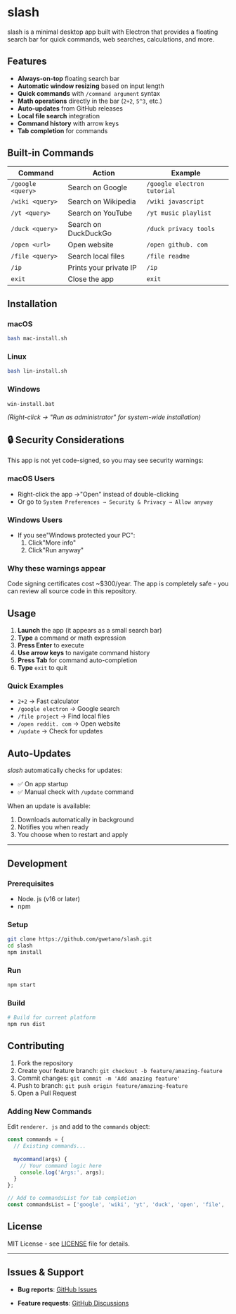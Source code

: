 # slash

slash is a minimal desktop app built with Electron that provides a floating search bar for quick commands, web searches, calculations, and more.

## Features

- **Always-on-top** floating search bar
- **Automatic window resizing** based on input length
- **Quick commands** with `/command argument` syntax
- **Math operations** directly in the bar (`2+2`, `5^3`, etc.)
- **Auto-updates** from GitHub releases
- **Local file search** integration
- **Command history** with arrow keys
- **Tab completion** for commands

## Built-in Commands

| Command | Action | Example |
|---------|--------|---------|
| `/google <query>` | Search on Google | `/google electron tutorial` |
| `/wiki <query>` | Search on Wikipedia | `/wiki javascript` |
| `/yt <query>` | Search on YouTube | `/yt music playlist` |
| `/duck <query>` | Search on DuckDuckGo | `/duck privacy tools` |
| `/open <url>` | Open website | `/open github. com` |
| `/file <query>` | Search local files | `/file readme` |
| `/ip` | Prints your private IP | `/ip` |
| `exit` | Close the app | `exit` |

## Installation

### macOS

```bash
bash mac-install.sh
```

### Linux

```bash
bash lin-install.sh
```

### Windows

```batch
win-install.bat
```

*(Right-click → "Run as administrator" for system-wide installation)*

## 🔒 Security Considerations

This app is not yet code-signed, so you may see security warnings:

### macOS Users

- Right-click the app →"Open" instead of double-clicking
- Or go to `System Preferences → Security & Privacy → Allow anyway`

### Windows Users

- If you see"Windows protected your PC":
  1. Click"More info"
  2. Click"Run anyway"

### Why these warnings appear

Code signing certificates cost ~$300/year. The app is completely safe - you can review all source code in this repository.

## Usage

1. **Launch** the app (it appears as a small search bar)
2. **Type** a command or math expression
3. **Press Enter** to execute
4. **Use arrow keys** to navigate command history
5. **Press Tab** for command auto-completion
6. **Type** `exit` to quit

### Quick Examples

- `2+2` → Fast calculator
- `/google electron` → Google search
- `/file project` → Find local files
- `/open reddit. com` → Open website
- `/update` → Check for updates

## Auto-Updates

*slash* automatically checks for updates:
- ✅ On app startup
- ✅ Manual check with `/update` command

When an update is available:
1. Downloads automatically in background
2. Notifies you when ready
3. You choose when to restart and apply
***

## Development

### Prerequisites

- Node. js (v16 or later)
- npm

### Setup

```bash
git clone https://github.com/gwetano/slash.git
cd slash
npm install
```

### Run

```bash
npm start
```

### Build

```bash
# Build for current platform
npm run dist
```

## Contributing

1. Fork the repository
2. Create your feature branch: `git checkout -b feature/amazing-feature`
3. Commit changes: `git commit -m 'Add amazing feature'`
4. Push to branch: `git push origin feature/amazing-feature`
5. Open a Pull Request

### Adding New Commands

Edit `renderer. js` and add to the `commands` object:

```javascript
const commands = {
  // Existing commands...
  
  mycommand(args) {
    // Your command logic here
    console.log('Args:', args);
  }
};

// Add to commandsList for tab completion
const commandsList = ['google', 'wiki', 'yt', 'duck', 'open', 'file', 'update', 'mycommand'];
```

## License

MIT License - see [LICENSE](LICENSE) file for details.
***

## Issues & Support

- **Bug reports**:  [GitHub Issues](https://github.com/gwetano/slash/issues)

- **Feature requests**: [GitHub Discussions](https://github.com/gwetano/slash/discussions)
